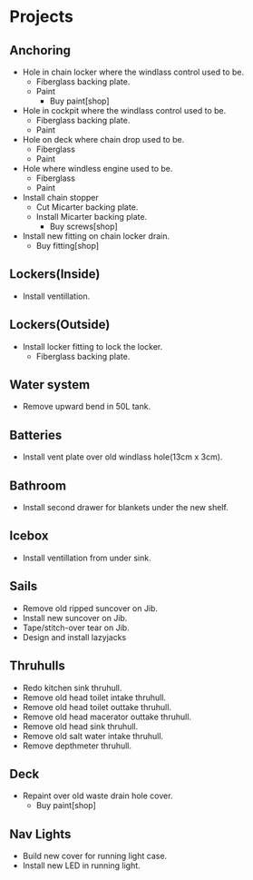 # Projects

## Anchoring

- Hole in chain locker where the windlass control used to be.
  - Fiberglass backing plate.
  - Paint
    - Buy paint[shop]
- Hole in cockpit where the windlass control used to be.
  - Fiberglass backing plate.
  - Paint
- Hole on deck where chain drop used to be.
  - Fiberglass
  - Paint
- Hole where windless engine used to be.
  - Fiberglass
  - Paint
- Install chain stopper
  - Cut Micarter backing plate.
  - Install Micarter backing plate.
    - Buy screws[shop]
- Install new fitting on chain locker drain.
  - Buy fitting[shop]

## Lockers(Inside)

- Install ventillation.

## Lockers(Outside)

- Install locker fitting to lock the locker.
  - Fiberglass backing plate.

## Water system

- Remove upward bend in 50L tank.

## Batteries

- Install vent plate over old windlass hole(13cm x 3cm).

## Bathroom

- Install second drawer for blankets under the new shelf.

## Icebox

- Install ventillation from under sink.

## Sails

- Remove old ripped suncover on Jib.
- Install new suncover on Jib.
- Tape/stitch-over tear on Jib.
- Design and install lazyjacks

## Thruhulls

- Redo kitchen sink thruhull.
- Remove old head toilet intake thruhull.
- Remove old head toilet outtake thruhull.
- Remove old head macerator outtake thruhull.
- Remove old head sink thruhull.
- Remove old salt water intake thruhull.
- Remove depthmeter thruhull.

## Deck

- Repaint over old waste drain hole cover.
  - Buy paint[shop]

## Nav Lights

- Build new cover for running light case.
- Install new LED in running light.